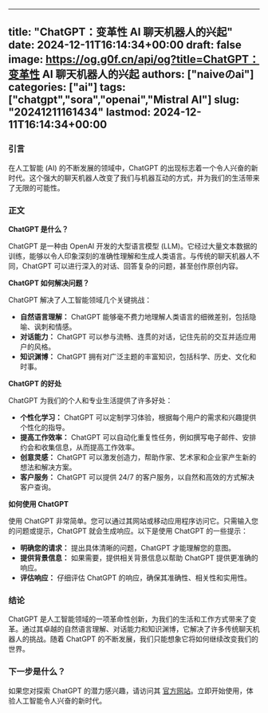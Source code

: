 
---
title: "ChatGPT：变革性 AI 聊天机器人的兴起"
date: 2024-12-11T16:14:34+00:00
draft: false
image: https://og.g0f.cn/api/og?title=ChatGPT：变革性 AI 聊天机器人的兴起
authors: ["naiveのai"]
categories: ["ai"]
tags: ["chatgpt","sora","openai","Mistral AI"]
slug: "20241211161434"
lastmod: 2024-12-11T16:14:34+00:00
---
### 引言

在人工智能 (AI) 的不断发展的领域中，ChatGPT 的出现标志着一个令人兴奋的新时代。这个强大的聊天机器人改变了我们与机器互动的方式，并为我们的生活带来了无限的可能性。

### 正文

**ChatGPT 是什么？**

ChatGPT 是一种由 OpenAI 开发的大型语言模型 (LLM)。它经过大量文本数据的训练，能够以令人印象深刻的准确性理解和生成人类语言。与传统的聊天机器人不同，ChatGPT 可以进行深入的对话、回答复杂的问题，甚至创作原创内容。

**ChatGPT 如何解决问题？**

ChatGPT 解决了人工智能领域几个关键挑战：

- **自然语言理解：** ChatGPT 能够毫不费力地理解人类语言的细微差别，包括隐喻、讽刺和情感。
- **对话能力：** ChatGPT 可以参与流畅、连贯的对话，记住先前的交互并适应用户的风格。
- **知识渊博：** ChatGPT 拥有对广泛主题的丰富知识，包括科学、历史、文化和时事。

**ChatGPT 的好处**

ChatGPT 为我们的个人和专业生活提供了许多好处：

- **个性化学习：** ChatGPT 可以定制学习体验，根据每个用户的需求和兴趣提供个性化的指导。
- **提高工作效率：** ChatGPT 可以自动化重复性任务，例如撰写电子邮件、安排约会和收集信息，从而提高工作效率。
- **创意灵感：** ChatGPT 可以激发创造力，帮助作家、艺术家和企业家产生新的想法和解决方案。
- **客户服务：** ChatGPT 可以提供 24/7 的客户服务，以自然和高效的方式解决客户查询。

**如何使用 ChatGPT**

使用 ChatGPT 非常简单。您可以通过其网站或移动应用程序访问它。只需输入您的问题或提示，ChatGPT 就会生成响应。以下是使用 ChatGPT 的一些提示：

- **明确您的请求：** 提出具体清晰的问题，ChatGPT 才能理解您的意图。
- **提供背景信息：** 如果需要，提供相关背景信息以帮助 ChatGPT 提供更准确的响应。
- **评估响应：** 仔细评估 ChatGPT 的响应，确保其准确性、相关性和实用性。

### 结论

ChatGPT 是人工智能领域的一项革命性创新，为我们的生活和工作方式带来了变革。通过其卓越的自然语言理解、对话能力和知识渊博，它解决了许多传统聊天机器人的挑战。随着 ChatGPT 的不断发展，我们只能想象它将如何继续改变我们的世界。

### 下一步是什么？

如果您对探索 ChatGPT 的潜力感兴趣，请访问其 [官方网站](https://chatgpt.com/)。立即开始使用，体验人工智能令人兴奋的新时代。